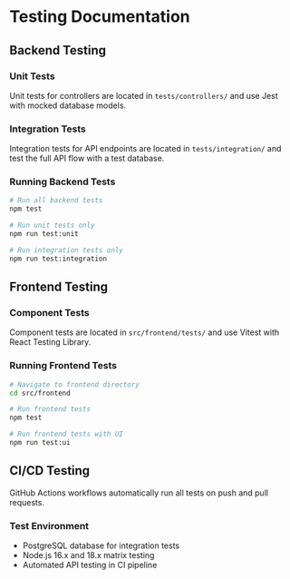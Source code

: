 # Testing Documentation

## Backend Testing

### Unit Tests
Unit tests for controllers are located in `tests/controllers/` and use Jest with mocked database models.

### Integration Tests
Integration tests for API endpoints are located in `tests/integration/` and test the full API flow with a test database.

### Running Backend Tests
```bash
# Run all backend tests
npm test

# Run unit tests only
npm run test:unit

# Run integration tests only
npm run test:integration
```

## Frontend Testing

### Component Tests
Component tests are located in `src/frontend/tests/` and use Vitest with React Testing Library.

### Running Frontend Tests
```bash
# Navigate to frontend directory
cd src/frontend

# Run frontend tests
npm test

# Run frontend tests with UI
npm run test:ui
```

## CI/CD Testing
GitHub Actions workflows automatically run all tests on push and pull requests.

### Test Environment
- PostgreSQL database for integration tests
- Node.js 16.x and 18.x matrix testing
- Automated API testing in CI pipeline